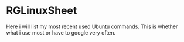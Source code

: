 RGLinuxSheet
============

Here i will list my most recent used Ubuntu commands. This is whether what i use most or have to google very often.
